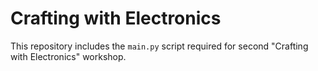 # Crafting with Electronics

This repository includes the `main.py` script required for second "Crafting with Electronics" workshop.
